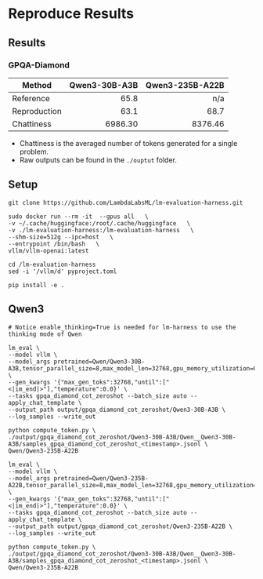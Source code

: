 # Reproduce Results


## Results

### GPQA-Diamond

| Method       | Qwen3-30B-A3B | Qwen3-235B-A22B |
|--------------|----------:|-----------:|
| Reference    |      65.8 |       n/a |
| Reproduction |      63.1 |      68.7 |
| Chattiness    |  6986.30 |   8376.46 |


* Chattiness is the averaged number of tokens generated for a single problem.
* Raw outputs can be found in the `./ouptut` folder.


## Setup
```
git clone https://github.com/LambdaLabsML/lm-evaluation-harness.git

sudo docker run --rm -it  --gpus all   \
-v ~/.cache/huggingface:/root/.cache/huggingface   \
-v ./lm-evaluation-harness:/lm-evaluation-harness   \
--shm-size=512g --ipc=host   \
--entrypoint /bin/bash   \
vllm/vllm-openai:latest

cd /lm-evaluation-harness
sed -i '/vllm/d' pyproject.toml

pip install -e .
```


## Qwen3

```
# Notice enable_thinking=True is needed for lm-harness to use the thinking mode of Qwen

lm_eval \
--model vllm \
--model_args pretrained=Qwen/Qwen3-30B-A3B,tensor_parallel_size=8,max_model_len=32768,gpu_memory_utilization=0.9,enable_thinking=True,enable_prefix_caching=True \
--gen_kwargs '{"max_gen_toks":32768,"until":["<|im_end|>"],"temperature":0.0}' \
--tasks gpqa_diamond_cot_zeroshot --batch_size auto --apply_chat_template \
--output_path output/gpqa_diamond_cot_zeroshot/Qwen3-30B-A3B \
--log_samples --write_out

python compute_token.py \
./output/gpqa_diamond_cot_zeroshot/Qwen3-30B-A3B/Qwen__Qwen3-30B-A3B/samples_gpqa_diamond_cot_zeroshot_<timestamp>.jsonl \
Qwen/Qwen3-235B-A22B

lm_eval \
--model vllm \
--model_args pretrained=Qwen/Qwen3-235B-A22B,tensor_parallel_size=8,max_model_len=32768,gpu_memory_utilization=0.9,enable_thinking=True,enable_prefix_caching=True \
--gen_kwargs '{"max_gen_toks":32768,"until":["<|im_end|>"],"temperature":0.0}' \
--tasks gpqa_diamond_cot_zeroshot --batch_size auto --apply_chat_template \
--output_path output/gpqa_diamond_cot_zeroshot/Qwen3-235B-A22B \
--log_samples --write_out

python compute_token.py \
./output/gpqa_diamond_cot_zeroshot/Qwen3-30B-A3B/Qwen__Qwen3-30B-A3B/samples_gpqa_diamond_cot_zeroshot_<timestamp>.jsonl \
Qwen/Qwen3-235B-A22B
```

